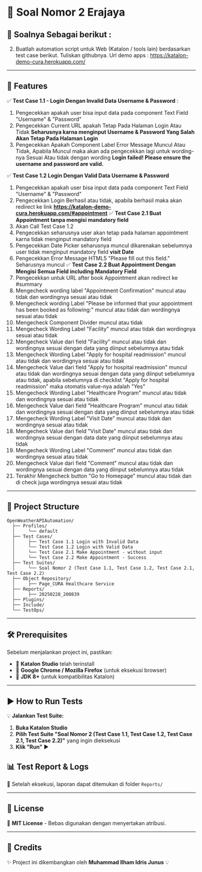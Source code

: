 # 🌟 Soal Nomor 2 Erajaya

## 📌 Soalnya Sebagai berikut : 
2.	Buatlah automation script untuk Web (Katalon / tools lain) berdasarkan test case berikut. Tuliskan githubnya.
Url demo apps : https://katalon-demo-cura.herokuapp.com/


---

## 🚀 Features
✅ **Test Case 1.1 - Login Dengan Invalid Data Username & Password**  : 
1. Pengecekkan apakah user bisa input data pada component Text Field "Username" & "Password"
2. Pengecekkan Current URL apakah Tetap Pada Halaman Login Atau Tidak **Seharusnya karna menginput Username & Password Yang Salah Akan Tetap Pada Halaman Login**
3. Pengecekkan Apakah Component Label Error Message Muncul Atau Tidak, Apabila Muncul maka akan ada pengecekkan lagi untuk wording-nya Sesuai Atau tidak dengan wording **Login failed! Please ensure the username and password are valid.**

✅ **Test Case 1.2 Login Dengan Valid Data Username & Password**  
1. Pengecekkan apakah user bisa input data pada component Text Field "Username" & "Password"
2. Pengecekkan Login Berhasil atau tidak, apabila berhasil maka akan redirect ke link **https://katalon-demo-cura.herokuapp.com/#appointment**
✅ **Test Case 2.1 Buat Appointment tanpa mengisi mandatory field**
1. Akan Call Test Case 1.2
2. Pengecekkan seharusnya user akan tetap pada halaman appointment karna tidak menginput mandatory field
3. Pengecekkan Date Picker seharusnya muncul dikarenakan sebelumnya user tidak menginput mandatory field **visit Date**
4. Pengecekkan Error Message HTML5 "Please fill out this field." Seharusnya muncul
✅ **Test Case 2.2 Buat Appointment Dengan Mengisi Semua Field including Mandatory Field**
1. Pengecekkan untuk URL after book Appointment akan redirect ke #summary
2. Mengecheck wording label "Appointment Confirmation" muncul atau tidak dan wordingnya sesuai atau tidak
3. Mengecheck wording Label "Please be informed that your appointment has been booked as following:" muncul atau tidak dan wordingnya sesuai atau tidak
4. Mengecheck Component Divider muncul atau tidak
5. Mengecheck Wording Label "Facility" muncul atau tidak dan wordingnya sesuai atau tidak
6. Mengecheck Value dari field "Facility" muncul atau tidak dan wordingnya sesuai dengan data yang diinput sebelumnya atau tidak
7. Mengecheck Wording Label "Apply for hospital readmission" muncul atau tidak dan wordingnya sesuai atau tidak
8. Mengecheck Value dari field "Apply for hospital readmission" muncul atau tidak dan wordingnya sesuai dengan data yang diinput sebelumnya atau tidak, apabila sebelumnya di checklist "Apply for hospital readmission" maka otomatis value-nya adalah "Yes"
9. Mengecheck Wording Label "Healthcare Program" muncul atau tidak dan wordingnya sesuai atau tidak
10. Mengecheck Value dari field "Healthcare Program" muncul atau tidak dan wordingnya sesuai dengan data yang diinput sebelumnya atau tidak
11. Mengecheck Wording Label "Visit Date" muncul atau tidak dan wordingnya sesuai atau tidak
12. Mengecheck Value dari field "Visit Date" muncul atau tidak dan wordingnya sesuai dengan data date yang diinput sebelumnya atau tidak
13. Mengecheck Wording Label "Comment" muncul atau tidak dan wordingnya sesuai atau tidak
14. Mengecheck Value dari field "Comment" muncul atau tidak dan wordingnya sesuai dengan data yang diinput sebelumnya atau tidak
15. Terakhir Mengecheck button "Go to Homepage" muncul atau tidak dan di check juga wordingnya sesuai atau tidak

---

## 📂 Project Structure
```
OpenWeatherAPIAutomation/
  ├── Profiles/
  │     └── default
  ├── Test Cases/
  │     ├── Test Case 1.1 Login with Invalid Data
  │     └── Test Case 1.2 Login with Valid Data
  │     └── Test Case 2.1 Make Appointment - without input
  │     └── Test Case 2.2 Make Appointment - Success
  ├── Test Suites/
  │     └── Soal Nomor 2 (Test Case 1.1, Test Case 1.2, Test Case 2.1, Test Case 2.2)
  ├── Object Repository/
  │     ├── Page_CURA Healthcare Service
  ├── Reports/
  │     ├── 20250228_200839
  ├── Plugins/
  ├── Include/
  └── TestOps/
```

---

## 🛠️ Prerequisites
Sebelum menjalankan project ini, pastikan:
- 🔹 **Katalon Studio** telah terinstall
- 🔹 **Google Chrome / Mozilla Firefox** (untuk eksekusi browser)
- 🔹 **JDK 8+** (untuk kompatibilitas Katalon)

---

## ▶️ How to Run Tests
💡 **Jalankan Test Suite:**
1. **Buka Katalon Studio**
2. **Pilih Test Suite "Soal Nomor 2 (Test Case 1.1, Test Case 1.2, Test Case 2.1, Test Case 2.2)"** yang ingin dieksekusi
3. **Klik "Run"** ▶️


## 📊 Test Report & Logs
📌 Setelah eksekusi, laporan dapat ditemukan di folder `Reports/` 

---

## 📝 License
📄 **MIT License** - Bebas digunakan dengan menyertakan atribusi.

---

## 🙌 Credits
✨ Project ini dikembangkan oleh **Muhammad Ilham Idris Junus** 💡

